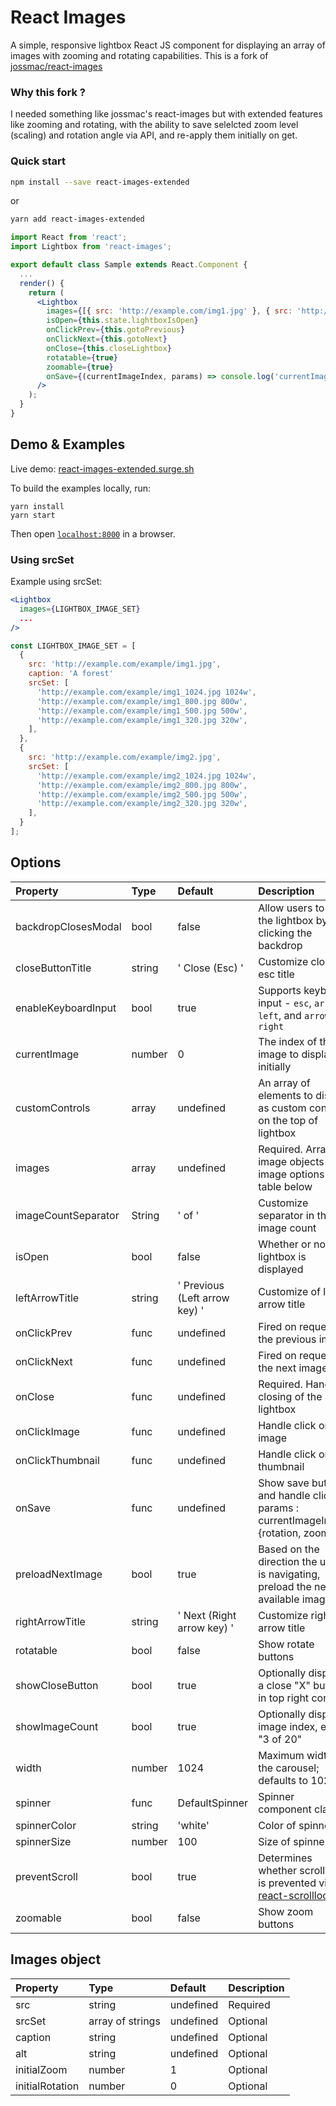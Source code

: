# React Images

A simple, responsive lightbox React JS component for displaying an array of images with zooming and rotating capabilities.
This is a fork of [jossmac/react-images](https://github.com/jossmac/react-images)

### Why this fork ?
I needed something like jossmac's react-images but with extended features like zooming and rotating, with the ability to save selelcted zoom level (scaling) and rotation angle via API, and re-apply them initially on get.


### Quick start


```bash
npm install --save react-images-extended
```
or
```bash
yarn add react-images-extended
```

```jsx
import React from 'react';
import Lightbox from 'react-images';

export default class Sample extends React.Component {
  ...
  render() {
    return (
      <Lightbox
        images={[{ src: 'http://example.com/img1.jpg' }, { src: 'http://example.com/img2.jpg' }]}
        isOpen={this.state.lightboxIsOpen}
        onClickPrev={this.gotoPrevious}
        onClickNext={this.gotoNext}
        onClose={this.closeLightbox}
        rotatable={true}
        zoomable={true}
        onSave={(currentImageIndex, params) => console.log('currentImageIndex, currentImageSrc, params : ', currentImageIndex, this.props.images[currentImageIndex].src, params)}
      />
    );
  }
}
```


## Demo & Examples

Live demo: [react-images-extended.surge.sh](https://react-images-extended.surge.sh)

To build the examples locally, run:

```
yarn install
yarn start
```

Then open [`localhost:8000`](http://localhost:8000) in a browser.

### Using srcSet

Example using srcSet:
```jsx
<Lightbox
  images={LIGHTBOX_IMAGE_SET}
  ...
/>

const LIGHTBOX_IMAGE_SET = [
  {
    src: 'http://example.com/example/img1.jpg',
    caption: 'A forest'
    srcSet: [
      'http://example.com/example/img1_1024.jpg 1024w',
      'http://example.com/example/img1_800.jpg 800w',
      'http://example.com/example/img1_500.jpg 500w',
      'http://example.com/example/img1_320.jpg 320w',
    ],
  },
  {
    src: 'http://example.com/example/img2.jpg',
    srcSet: [
      'http://example.com/example/img2_1024.jpg 1024w',
      'http://example.com/example/img2_800.jpg 800w',
      'http://example.com/example/img2_500.jpg 500w',
      'http://example.com/example/img2_320.jpg 320w',
    ],
  }
];

```

## Options

Property	|	Type		|	Default		|	Description
:-----------------------|:--------------|:--------------|:--------------------------------
backdropClosesModal	|	bool	|	false	|	Allow users to exit the lightbox by clicking the backdrop
closeButtonTitle | string | ' Close (Esc) ' | Customize close esc title
enableKeyboardInput | bool  | true  | Supports keyboard input - <code>esc</code>, <code>arrow left</code>, and <code>arrow right</code>
currentImage  | number  | 0 | The index of the image to display initially
customControls | array | undefined | An array of elements to display as custom controls on the top of lightbox
images  | array | undefined | Required. Array of image objects See image options table below
imageCountSeparator  | String  | ' of ' | Customize separator in the image count
isOpen  | bool  | false | Whether or not the lightbox is displayed
leftArrowTitle | string | ' Previous (Left arrow key) ' | Customize of left arrow title
onClickPrev | func | undefined | Fired on request of the previous image
onClickNext | func | undefined | Fired on request of the next image
onClose | func | undefined | Required. Handle closing of the lightbox
onClickImage | func | undefined | Handle click on image
onClickThumbnail | func | undefined | Handle click on thumbnail
onSave | func | undefined | Show save button and handle click / params : currentImageIndex, {rotation, zoom}
preloadNextImage | bool | true | Based on the direction the user is navigating, preload the next available image
rightArrowTitle | string | ' Next (Right arrow key) ' | Customize right arrow title
rotatable | bool | false | Show rotate buttons
showCloseButton | bool  | true | Optionally display a close "X" button in top right corner
showImageCount | bool  | true | Optionally display image index, e.g., "3 of 20"
width | number  | 1024 | Maximum width of the carousel; defaults to 1024px
spinner | func | DefaultSpinner | Spinner component class
spinnerColor | string | 'white' | Color of spinner
spinnerSize | number | 100 | Size of spinner
preventScroll | bool | true | Determines whether scrolling is prevented via [react-scrolllock](https://github.com/jossmac/react-scrolllock)
zoomable | bool | false | Show zoom buttons

## Images object

Property	|	Type		|	Default		|	Description
:-----------------------|:--------------|:--------------|:--------------------------------
src  | string | undefined | Required
srcSet  | array of strings | undefined | Optional
caption  | string | undefined | Optional
alt  | string | undefined | Optional
initialZoom  | number | 1 | Optional
initialRotation  | number | 0 | Optional
